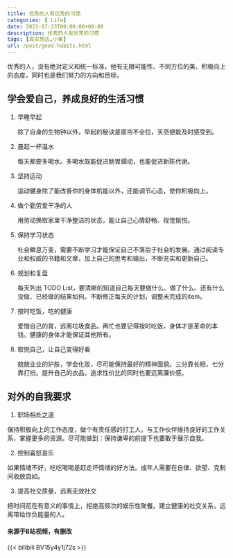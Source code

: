 ```yaml
---
title: 优秀的人有优秀的习惯
categories: [ Life]
date: 2021-07-23T00:00:00+08:00
description: 优秀的人有优秀的习惯
tags: [真实想法,小事]
url: /post/good-habits.html
---
```


优秀的人，没有绝对定义和统一标准，他有无限可能性、不同方位的美、积极向上的态度，同时也是我们努力的方向和目标。

## 学会爱自己，养成良好的生活习惯
1. 早睡早起

    除了自身的生物钟以外，早起的秘诀是窗帘不全拉，天亮便能及时感受到。

2. 晨起一杯温水

    每天都要多喝水。多喝水既能促进肠胃蠕动，也能促进新陈代谢。

3. 坚持运动

    运动健身除了能改善你的身体机能以外，还能调节心态，使你积极向上。

4. 做个勤劳爱干净的人

    用劳动换取家里干净整洁的状态，能让自己心情舒畅、视觉愉悦。

5. 保持学习状态

    社会瞬息万变，需要不断学习才能保证自己不落后于社会的发展。通过阅读专业和权威的书籍和文章，加上自己的思考和输出，不断充实和更新自己。

6. 规划和复盘

    每天列出 TODO List，要清晰的知道自己每天要做什么、做了什么、还有什么没做、已经做的结果如何。不断修正每天的计划，调整未完成的item。

7. 按时吃饭，吃的健康

    爱惜自己的胃，远离垃圾食品。再忙也要记得按时吃饭，身体才是革命的本钱。健康的身体才能保证其他所有。

8. 取悦自己，让自己变得好看

     兢兢业业的护肤，学会化妆，尽可能保持最好的精神面貌。三分靠长相，七分靠打扮。提升自己的衣品，追求性价比的同时也要远离廉价感。

## 对外的自我要求

1. 职场相处之道

保持积极向上的工作态度，做个有责任感的打工人。与工作伙伴维持良好的工作关系，掌握更多的资源。尽可能做到：保持谦卑的前提下也要敢于展示自我。

2. 控制喜怒哀乐

 如果情绪不好，吃吃喝喝是赶走坏情绪的好方法。成年人需要在自律、欲望、克制间收放自如。

3. 提高社交质量，远离无效社交

把时间花在有意义的事情上，拒绝高频次的娱乐性聚餐。建立健康的社交关系，远离带给你负能量的人。

#### 来源于B站视频，有删改

{{< bilibili BV15y4y1j72s >}}